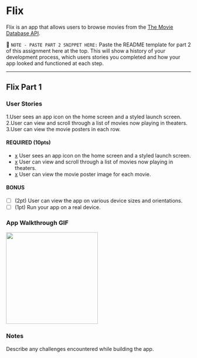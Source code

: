 # Flix

Flix is an app that allows users to browse movies from the [The Movie Database API](http://docs.themoviedb.apiary.io/#).

📝 `NOTE - PASTE PART 2 SNIPPET HERE:` Paste the README template for part 2 of this assignment here at the top. This will show a history of your development process, which users stories you completed and how your app looked and functioned at each step.

---

## Flix Part 1

### User Stories
1.User sees an app icon on the home screen and a styled launch screen.
2.User can view and scroll through a list of movies now playing in theaters.
3.User can view the movie posters in each row.

#### REQUIRED (10pts)
- [x](2pts) User sees an app icon on the home screen and a styled launch screen.
- [x](5pts) User can view and scroll through a list of movies now playing in theaters.
- [x](3pts) User can view the movie poster image for each movie.

#### BONUS
- [ ] (2pt) User can view the app on various device sizes and orientations.
- [ ] (1pt) Run your app on a real device.

### App Walkthrough GIF


<img src="https://media.giphy.com/media/QZOIt6kFoTgCyS9FdX/giphy.gif?cid=790b7611bcd0e77640b66688e968d7680e7724315fa9db76&rid=giphy.gif&ct=g" width=250><br>


### Notes
Describe any challenges encountered while building the app.
